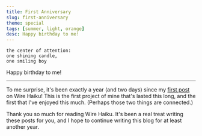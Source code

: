 ```yaml
---
title: First Anniversary
slug: first-anniversary
theme: special
tags: [summer, light, orange]
desc: Happy birthday to me!
---
```


```
the center of attention: 
one shining candle,
one smiling boy
```

Happy birthday to me!

<!--more-->

---

To me surprise, it's been exactly a year (and two days) since my [first post][1] on Wire Haiku!
This is the first project of mine that's lasted this long, and the first that I've enjoyed this much.
(Perhaps those two things are connected.)

Thank you so much for reading Wire Haiku.
It's been a real treat writing these posts for you, and I hope to continue writing this blog for at least another year.

[1]: /posts/2022/07/first-light/